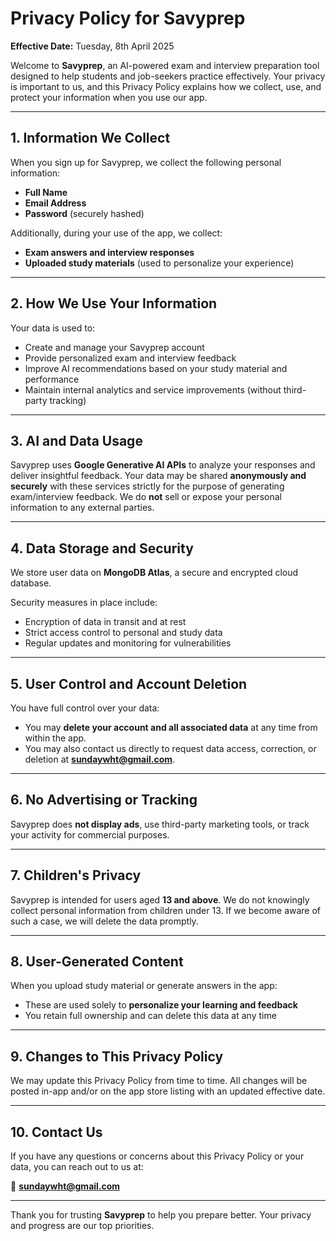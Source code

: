 # Privacy Policy for Savyprep

**Effective Date:** Tuesday, 8th April 2025

Welcome to **Savyprep**, an AI-powered exam and interview preparation tool designed to help students and job-seekers practice effectively. Your privacy is important to us, and this Privacy Policy explains how we collect, use, and protect your information when you use our app.

---

## 1. Information We Collect

When you sign up for Savyprep, we collect the following personal information:

- **Full Name**
- **Email Address**
- **Password** (securely hashed)

Additionally, during your use of the app, we collect:

- **Exam answers and interview responses**  
- **Uploaded study materials** (used to personalize your experience)

---

## 2. How We Use Your Information

Your data is used to:

- Create and manage your Savyprep account  
- Provide personalized exam and interview feedback  
- Improve AI recommendations based on your study material and performance  
- Maintain internal analytics and service improvements (without third-party tracking)

---

## 3. AI and Data Usage

Savyprep uses **Google Generative AI APIs** to analyze your responses and deliver insightful feedback. Your data may be shared **anonymously and securely** with these services strictly for the purpose of generating exam/interview feedback. We do **not** sell or expose your personal information to any external parties.

---

## 4. Data Storage and Security

We store user data on **MongoDB Atlas**, a secure and encrypted cloud database.

Security measures in place include:

- Encryption of data in transit and at rest  
- Strict access control to personal and study data  
- Regular updates and monitoring for vulnerabilities

---

## 5. User Control and Account Deletion

You have full control over your data:

- You may **delete your account and all associated data** at any time from within the app.
- You may also contact us directly to request data access, correction, or deletion at **sundaywht@gmail.com**.

---

## 6. No Advertising or Tracking

Savyprep does **not display ads**, use third-party marketing tools, or track your activity for commercial purposes.

---

## 7. Children's Privacy

Savyprep is intended for users aged **13 and above**. We do not knowingly collect personal information from children under 13. If we become aware of such a case, we will delete the data promptly.

---

## 8. User-Generated Content

When you upload study material or generate answers in the app:

- These are used solely to **personalize your learning and feedback**
- You retain full ownership and can delete this data at any time

---

## 9. Changes to This Privacy Policy

We may update this Privacy Policy from time to time. All changes will be posted in-app and/or on the app store listing with an updated effective date.

---

## 10. Contact Us

If you have any questions or concerns about this Privacy Policy or your data, you can reach out to us at:

📧 **sundaywht@gmail.com**

---

Thank you for trusting **Savyprep** to help you prepare better. Your privacy and progress are our top priorities.
